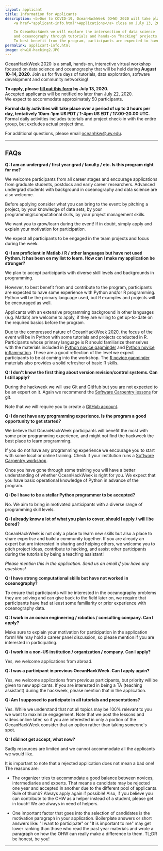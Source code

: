 ```yaml
---
layout: applicant
title: Information for Applicants
description: <b>Due to COVID-19, OceanHackWeek (OHW) 2020 will take place as a virtual, online event.
    <a href="applicant-info.html">Applications</a> close on July 13, 2020.

    In OceanHackWeek we will explore the intersection of data science
    and oceanography through tutorials and hands-on “hacking” projects.
    To best benefit from the program, participants are expected to have some experience with Python programming and data analysis.
permalink: applicant-info.html
image: ohw18-hacking2.JPG
---
```


OceanHackWeek 2020 is a small, hands-on, interactive virtual workshop focused on data science and oceanography that will be held during **August 10-14, 2020**. Join us for five days of tutorials, data exploration, software development and community networking!

**To apply, please [fill out this form](https://form.jotform.com/201774238098159) by July 13, 2020.**  
Accepted applicants will be notified no later than July 22, 2020.  
We expect to accommodate approximately 50 participants.

**Formal daily activities will take place over a period of up to 3 hours per day, tentatively 10am-1pm US PDT / 1-4pm US EDT / 17:00-20:00 UTC.** Formal daily activities includes tutorials and project check-in with the entire group, but excludes actual project time.

For additional questions, please email <a href="mailto:oceanhkw@uw.edu" target="_blank">oceanhkw@uw.edu</a>.

---

## FAQs

**Q: I am an undergrad / first year grad / faculty / etc. Is this program right for me?**

We welcome participants from all career stages and encourage applications from graduate students,
postdocs and early career researchers. Advanced undergrad students with background in oceanography
and data science are also welcome.

Before applying consider what you can bring to the event:
by pitching a project,
by your knowledge of data sets,
by your programming/computational skills,
by your project management skills.

We want you to grow/learn during the event!
If in doubt,
simply apply and explain your motivation for participation.

We expect all participants to be engaged in the team projects and focus during the week.

**Q: I am proficient in Matlab / R / other languages but have not used Python. It has been on my list to learn. How can I make my application be stronger?**

We plan to accept participants with diverse skill levels and backgrounds in programming.

However, to best benefit from and contribute to the program, participants are expected to have some experience with Python and/or R programming. Python will be the primary language used, but R examples and projects will be encouraged as well.

Applicants with an extensive programming background in other languages (e.g. Matlab) are welcome to apply,
if they are willing to get up-to-date on the required basics before the program.

Due to the compressed nature of OceanHackWeek 2020, the focus of the event will be in Python with some tutorials and projects conducted in R. Participants whose primary language is R should familiarize themselves with the materials included in [Python novice gapminder](https://swcarpentry.github.io/python-novice-gapminder/) and [Python novice inflammation](https://swcarpentry.github.io/python-novice-inflammation/). These are a good reflection of the level we expect participants to be at coming into the workshop. The [R novice gapminder](http://swcarpentry.github.io/r-novice-gapminder/) materials also provides a solid refresher of basic R skills.

**Q: I don't know the first thing about version revision/control systems. Can I still apply?**

During the hackweek we will use Git and GitHub but you are not expected to be an expert on it. Again we recommend the [Software Carpentry lessons](https://swcarpentry.github.io/git-novice/) for git.

Note that we will require you to create a [GitHub account](https://github.com/).

**Q: I do not have any programming experience. Is the program a good opportunity to get started?**

We believe that OceanHackWeek participants will benefit the most with some prior programming experience,
and might not find the hackweek the best place to learn programming.

If you do not have any programming experience we encourage you to start with some local or online training.
Check if your institution runs a [Software Carpentry workshop](https://software-carpentry.org/workshops/).

Once you have gone through some training you will have a better understanding of whether OceanHackWeek is right for you.
We expect that you have basic operational knowledge of Python in advance of the program.

**Q: Do I have to be a stellar Python programmer to be accepted?**

No. We aim to bring in motivated participants with a diverse range of programming skill levels.

**Q: I already know a lot of what you plan to cover, should I apply / will I be bored?**

OceanHackWeek is not only a place to learn new skills but also a place to share expertise and build a community together.
If you are already an expert but are interested in sharing and helping others,
we welcome you to pitch project ideas,
contribute to hacking,
and assist other participants during the tutorials by being a teaching assistant!

*Please mention this in the application. Send us an email if you have any questions!*

**Q: I have strong computational skills but have not worked in oceanography?**

To ensure that participants will be interested in the oceanography problems they are solving and can give back to the field later on,
we require that participants have had at least some familiarity or prior experience with oceanography data.

**Q: I work in an ocean engineering / robotics / consulting company. Can I apply?**

<!-- We expect participants from the private sector to pay for their own expenses. -->
Make sure to explain your motivation for participation in the application form!
We may hold a career panel discussion,
so please mention if you are interested in participating.

**Q: I work in a non-US institution / organization / company. Can I apply?**

Yes, we welcome applications from abroad.

**Q: I was a participant in previous OceanHackWeek. Can I apply again?**

Yes, we welcome applications from previous participants,
but priority will be given to new applicants.
If you are interested in being a TA (teaching assistant) during the hackweek,
please mention that in the application.

**Q: Am I supposed to participate in all tutorials and presentations?**

Yes. While we understand that not all topics may be 100% relevant to you we want to maximize engagement. Note that we post the lessons and videos online later, so if you are interested in only a portion of the OceanHackWeek consider that an option rather than taking someone's spot.

**Q: I did not get accept, what now?**

Sadly resources are limited and we cannot accommodate all the applicants we would like.

It is important to note that a rejected application does not mean a bad one! The reasons are:

- The organizer tries to accommodate a good balance between novices, intermediaries and experts. That means a candidate may be rejected one year and accepted in another due to the different pool of applicants. Rule of thumb? Always apply again if possible! Also, if you believe you can contribute to the OHW as a helper instead of a student, please get in touch! We are always in need of helpers.

- One important factor that goes into the selection of candidates is the motivation paragraph in your application. Boilerplate answers or short answers like: "I want to participate" or "It is important to me" may get lower ranking than those who read the past year materials and wrote a paragraph on how the OHW can really make a difference to them. TL;DR be honest, be you!

---